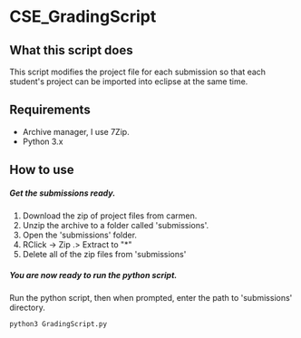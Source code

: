 # CSE_GradingScript

## What this script does
This script modifies the project file for each submission so that each student's project can
be imported into eclipse at the same time.

## Requirements
* Archive manager, I use 7Zip.
* Python 3.x

## How to use

##### Get the submissions ready.

1. Download the zip of project files from carmen.
2. Unzip the archive to a folder called 'submissions'.
3. Open the 'submissions' folder.
4. RClick -> Zip .> Extract to "\*\"
5. Delete all of the zip files from 'submissions'

##### You are now ready to run the python script.

Run the python script, then when prompted, enter the path to 'submissions' directory.

```python3 GradingScript.py```
